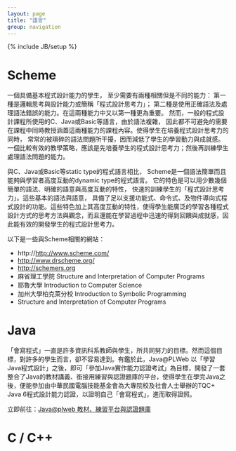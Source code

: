 ```yaml
---
layout: page
title: "語言"
group: navigation
---
```

{% include JB/setup %}

# Scheme

一個具備基本程式設計能力的學生， 至少需要有兩種相關但是不同的能力： 第一種是邏輯思考與設計能力或簡稱「程式設計思考力」； 第二種是使用正確語法及處理語法錯誤的能力。在這兩種能力中又以第一種更為重要。 然而，一般的程式設計課程所使用的C、Java或Basic等語言，由於語法複雜， 因此都不可避免的需要在課程中同時教授涵蓋這兩種能力的課程內容。使得學生在培養程式設計思考力的同時， 常常的被瑣碎的語法問題所干擾，因而減低了學生的學習動力與成就感。一個比較有效的教學策略，應該是先培養學生的程式設計思考力；然後再訓練學生處理語法問題的能力。

與C、Java或Basic等static type的程式語言相比， Scheme是一個語法簡單而且能夠與學習者高度互動的dynamic type的程式語言。 它的特色是可以用少數幾個簡單的語法、明確的語意與高度互動的特性， 快速的訓練學生的「程式設計思考力」。這些基本的語法與語意， 具備了足以支援功能式、命令式、及物件導向式程式設計的功能。這些特色加上其高度互動的特性，使得學生能廣泛的學習各種程式設計方式的思考方法與觀念，而且還能在學習過程中迅速的得到回饋與成就感，因此能有效的開發學生的程式設計思考力。

以下是一些與Scheme相關的網站：

* http://http://www.scheme.com/
* http://www.drscheme.org/
* http://schemers.org
* 麻省理工學院 Structure and Interpretation of Computer Programs
* 耶魯大學 Introduction to Computer Science
* 加州大學柏克萊分校 Introduction to Symbolic Programming
* Structure and Interpretation of Computer Programs

# Java

「會寫程式」一直是許多資訊科系教師與學生，所共同努力的目標。然而這個目標，對許多的學生而言，卻不容易達到。有鑑於此，Java@PLWeb 以「學習Java程式設計」之後，即可「參加Java實作能力認證考試」為目標，開發了一套整合了Java的教材講義、銜接用練習與認證題庫的平台，使得學生在學完Java之後，便能參加由中華民國電腦技能基金會為大專院校及社會人士舉辦的TQC+ Java 6程式設計能力認證，以證明自己「會寫程式」，進而取得證照。

立即前往：[Java@plweb 教材、練習平台與認證題庫](http://java.plweb.org/)


# C / C++
